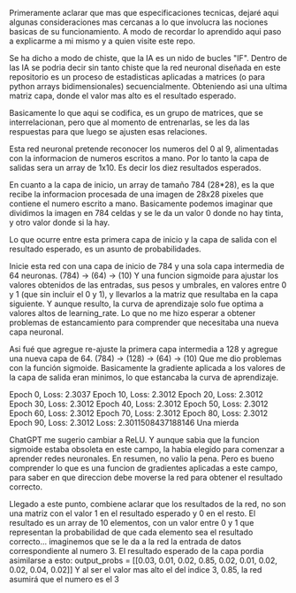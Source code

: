 Primeramente aclarar que mas que especificaciones tecnicas, dejaré aqui algunas consideraciones mas cercanas a lo que involucra las nociones basicas de su funcionamiento.
A modo de recordar lo aprendido aqui paso a explicarme a mi mismo y a quien visite este repo.

Se ha dicho a modo de chiste, que la IA es un nido de bucles "IF".
Dentro de las IA se podria decir sin tanto chiste que la red neuronal diseñada en este repositorio es un proceso de estadisticas aplicadas a matrices (o para python arrays bidimensionales) secuencialmente. Obteniendo asi una ultima matriz capa, donde el valor mas alto es el resultado esperado.

Basicamente lo que aqui se codifica, es un grupo de matrices, que se interrelacionan, pero que al momento de entrenarlas, se les da las respuestas para que luego se ajusten esas relaciones.

Esta red neuronal pretende reconocer los numeros del 0 al 9, alimentadas con la informacion de numeros escritos a mano. Por lo tanto la capa de salidas sera un array de 1x10. Es decir los diez resultados esperados.

En cuanto a la capa de inicio, un array de tamaño 784 (28*28), es la que recibe la informacion procesada de una imagen de 28x28 pixeles que contiene el numero escrito a mano.
Basicamente podemos imaginar que dividimos la imagen en 784 celdas y se le da un valor 0 donde no hay tinta, y otro valor donde si la hay.

Lo que ocurre entre esta primera capa de inicio y la capa de salida con el resultado esperado, es un asunto de probabilidades.

Inicie esta red con una capa de inicio de 784 y una sola capa intermedia de 64 neuronas.
(784) -> (64) -> (10)
Y una funcion sigmoide para ajustar los valores obtenidos de las entradas, sus pesos y umbrales, en valores entre 0 y 1 (que sin incluir el 0 y 1), y llevarlos a la matriz que resultaba en la capa siguiente.
Y aunque resulto, la curva de aprendizaje solo fue optima a valores altos de learning_rate. Lo que no me hizo esperar a obtener problemas de estancamiento para comprender que necesitaba una nueva capa neuronal.

Asi fué que agregue re-ajuste la primera capa intermedia a 128 y agregue una nueva capa de 64.
(784) -> (128) -> (64) -> (10)
Que me dio problemas con la función sigmoide. Basicamente la gradiente aplicada a los valores de la capa de salida eran minimos, lo que estancaba la curva de aprendizaje.

Epoch 0, Loss: 2.3037
Epoch 10, Loss: 2.3012
Epoch 20, Loss: 2.3012
Epoch 30, Loss: 2.3012
Epoch 40, Loss: 2.3012
Epoch 50, Loss: 2.3012
Epoch 60, Loss: 2.3012
Epoch 70, Loss: 2.3012
Epoch 80, Loss: 2.3012
Epoch 90, Loss: 2.3012
Loss: 2.3011508437188146 Una mierda

ChatGPT me sugerio cambiar a ReLU. Y aunque sabia que la funcion sigmoide estaba obsoleta en este campo, la habia elegido para comenzar a aprender redes neuronales. En resumen, no valio la pena. Pero es bueno comprender lo que es una funcion de gradientes aplicadas a este campo, para saber en que direccion debe moverse la red para obtener el resultado correcto.

Llegado a este punto, combiene aclarar que los resultados de la red, no son una matriz con el valor 1 en el resultado esperado y 0 en el resto.
El resultado es un array de 10 elementos, con un valor entre 0 y 1 que representan la probabilidad de que cada elemento sea el resultado correcto... imaginemos que se le da a la red la entrada de datos correspondiente al numero 3. El resultado esperado de la capa pordia asimilarse a esto:
output_probs = [[0.03, 0.01, 0.02, 0.85, 0.02, 0.01, 0.02, 0.02, 0.04, 0.02]]
Y al ser el valor mas alto el del indice 3, 0.85, la red asumirá que el numero es el 3

